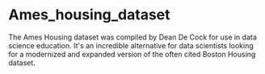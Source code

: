 # Ames_housing_dataset
The Ames Housing dataset was compiled by Dean De Cock for use in data science education. It's an incredible alternative for data scientists looking for a modernized and expanded version of the often cited Boston Housing dataset.
